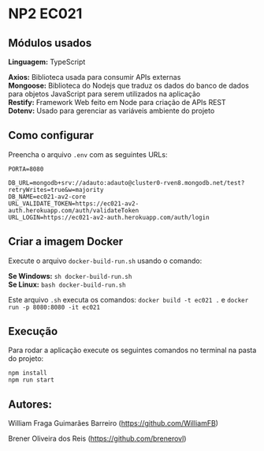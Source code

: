 # NP2 EC021


## Módulos usados
**Linguagem:** TypeScript

**Axios:** Biblioteca usada para consumir APIs externas  
**Mongoose:** Biblioteca do Nodejs que traduz os dados do banco de dados para objetos JavaScript para serem utilizados na aplicação  
**Restify:** Framework Web feito em Node para criação de APIs REST  
**Dotenv:** Usado para gerenciar as variáveis ambiente do projeto

## Como configurar
Preencha o arquivo `.env` com as seguintes URLs:

    PORTA=8080

    DB_URL=mongodb+srv://adauto:adauto@cluster0-rven8.mongodb.net/test?retryWrites=true&w=majority
    DB_NAME=ec021-av2-core
    URL_VALIDATE_TOKEN=https://ec021-av2-auth.herokuapp.com/auth/validateToken
    URL_LOGIN=https://ec021-av2-auth.herokuapp.com/auth/login

## Criar a imagem Docker
Execute o arquivo `docker-build-run.sh` usando o comando:

**Se Windows:** `sh docker-build-run.sh`  
**Se Linux:** `bash docker-build-run.sh`  

Este arquivo `.sh` executa os comandos: `docker build -t ec021 .` e `docker run -p 8080:8080 -it ec021`

## Execução
Para rodar a aplicação execute os seguintes comandos no terminal na pasta do projeto:

    npm install
    npm run start
    
## Autores:
William Fraga Guimarães Barreiro (https://github.com/WilliamFB)

Brener Oliveira dos Reis (https://github.com/brenerovl)
